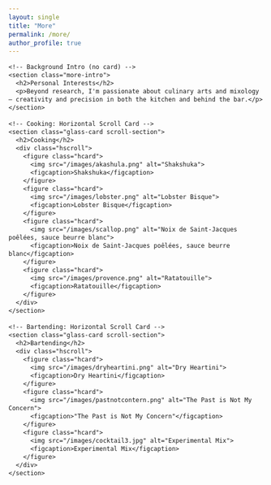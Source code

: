 ```yaml
---
layout: single
title: "More"
permalink: /more/
author_profile: true
---
```


<div class="about-page">
  <div class="about-container">
    
    <!-- Background Intro (no card) -->
    <section class="more-intro">
      <h2>Personal Interests</h2>
      <p>Beyond research, I'm passionate about culinary arts and mixology — creativity and precision in both the kitchen and behind the bar.</p>
    </section>

    <!-- Cooking: Horizontal Scroll Card -->
    <section class="glass-card scroll-section">
      <h2>Cooking</h2>
      <div class="hscroll">
        <figure class="hcard">
          <img src="/images/akashula.png" alt="Shakshuka">
          <figcaption>Shakshuka</figcaption>
        </figure>
        <figure class="hcard">
          <img src="/images/lobster.png" alt="Lobster Bisque">
          <figcaption>Lobster Bisque</figcaption>
        </figure>
        <figure class="hcard">
          <img src="/images/scallop.png" alt="Noix de Saint-Jacques poêlées, sauce beurre blanc">
          <figcaption>Noix de Saint-Jacques poêlées, sauce beurre blanc</figcaption>
        </figure>
        <figure class="hcard">
          <img src="/images/provence.png" alt="Ratatouille">
          <figcaption>Ratatouille</figcaption>
        </figure>
      </div>
    </section>

    <!-- Bartending: Horizontal Scroll Card -->
    <section class="glass-card scroll-section">
      <h2>Bartending</h2>
      <div class="hscroll">
        <figure class="hcard">
          <img src="/images/dryheartini.png" alt="Dry Heartini">
          <figcaption>Dry Heartini</figcaption>
        </figure>
        <figure class="hcard">
          <img src="/images/pastnotcontern.png" alt="The Past is Not My Concern">
          <figcaption>"The Past is Not My Concern"</figcaption>
        </figure>
        <figure class="hcard">
          <img src="/images/cocktail3.jpg" alt="Experimental Mix">
          <figcaption>Experimental Mix</figcaption>
        </figure>
      </div>
    </section>

  </div>
</div>